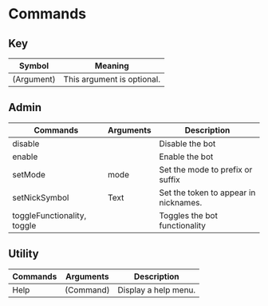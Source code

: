 # Commands

## Key
| Symbol     | Meaning                    |
| ---------- | -------------------------- |
| (Argument) | This argument is optional. |

## Admin
| Commands                    | Arguments | Description                           |
| --------------------------- | --------- | ------------------------------------- |
| disable                     | <none>    | Disable the bot                       |
| enable                      | <none>    | Enable the bot                        |
| setMode                     | mode      | Set the mode to prefix or suffix      |
| setNickSymbol               | Text      | Set the token to appear in nicknames. |
| toggleFunctionality, toggle | <none>    | Toggles the bot functionality         |

## Utility
| Commands | Arguments | Description          |
| -------- | --------- | -------------------- |
| Help     | (Command) | Display a help menu. |

